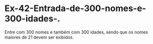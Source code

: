 # Ex-42-Entrada-de-300-nomes-e-300-idades-.
Entre com 300 nomes e também com 300 idades, sendo que os nomes maiores de 21 devem ser exibidos. 
